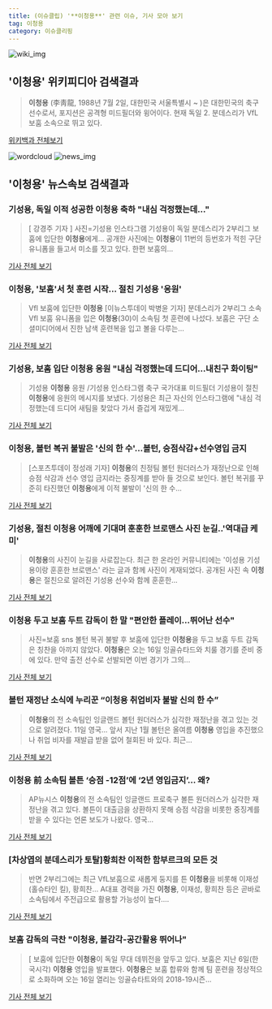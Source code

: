 ```yaml
---
title: (이슈클립) '**이청용**' 관련 이슈, 기사 모아 보기
tag: 이청용
category: 이슈클리핑
---
```

![wiki_img](https://user-images.githubusercontent.com/42597476/44503234-41136a80-a6d0-11e8-9071-6fc6418eafe4.png)
## **'**이청용**'** 위키피디아 검색결과
>**이청용** (李靑龍, 1988년 7월 2일, 대한민국 서울특별시 ~ )은 대한민국의 축구 선수로서, 포지션은 공격형 미드필더와 윙어이다. 현재 독일 2. 분데스리가 VfL 보훔 소속으로 뛰고 있다.

<a href="https://ko.wikipedia.org/wiki/이청용" target="_blank">위키백과 전체보기</a>

![wordcloud](https://s3.ap-northeast-2.amazonaws.com/lyrics101-wordcloud/2018-09-11-1536649539.png)
![news_img](https://user-images.githubusercontent.com/42597476/44507050-1206f400-a6e4-11e8-8d98-7ffbfebb353f.png)
## **'**이청용**'** 뉴스속보 검색결과
### 기성용, 독일 이적 성공한 **이청용** 축하 "내심 걱정했는데…"

>[ 강경주 기자 ] 사진=기성용 인스타그램 기성용이 독일 분데스리가 2부리그 보훔에 입단한 **이청용**에게... 공개한 사진에는 **이청용**이 11번의 등번호가 적힌 구단 유니폼을 들고서 미소를 짓고 있다. 한편 보훔의...

<a href="http://news.hankyung.com/article/2018091131327" target="_blank">기사 전체 보기</a>

### **이청용**, '보훔'서 첫 훈련 시작… 절친 기성용 '응원'

>Vfl 보훔에 입단한 **이청용** [이뉴스투데이 박병윤 기자] 분데스리가 2부리그 소속 Vfl 보훔 유니폼을 입은 **이청용**(30)이 소속팀 첫 훈련에 나섰다. 보훔은 구단 소셜미디어에서 진한 남색 훈련복을 입고 볼을 다루는...

<a href="http://www.enewstoday.co.kr/news/articleView.html?idxno=1230317" target="_blank">기사 전체 보기</a>

### 기성용, 보훔 입단 **이청용** 응원 "내심 걱정했는데 드디어…내친구 화이팅"

>기성용 **이청용** 응원 /기성용 인스타그램  축구 국가대표 미드필더 기성용이 절친 **이청용**에 응원의 메시지를 보냈다.  기성용은 최근 자신의 인스타그램에 "내심 걱정했는데 드디어 새팀을 찾았다 가서 즐겁게 재밌게...

<a href="http://www.kyeongin.com/main/view.php?key=20180911001510201" target="_blank">기사 전체 보기</a>

### **이청용**, 볼턴 복귀 불발은 '신의 한 수'…볼턴, 승점삭감+선수영입 금지

>[스포츠투데이 정성래 기자] **이청용**의 친정팀 볼턴 원더러스가 재정난으로 인해 승점 삭감과 선수 영입 금지라는 중징계를 받아 들 것으로 보인다. 볼턴 복귀를 꾸준히 타진했던 **이청용**에게 이적 불발이 '신의 한 수...

<a href="http://stoo.asiae.co.kr/news/naver_view.htm?idxno=2018091114455893853" target="_blank">기사 전체 보기</a>

### 기성용, 절친 **이청용** 어깨에 기대며 훈훈한 브로맨스 사진 눈길..'역대급 케미'

>**이청용**의 사진이 눈길을 사로잡는다. 최근 한 온라인 커뮤니티에는 '이성용 기성용이랑 훈훈한 브로맨스' 라는 글과 함께 사진이 게재되었다. 공개된 사진 속 **이청용**은 절친으로 알려진 기성용 선수와 함께 훈훈한...

<a href="http://www.joongdo.co.kr/main/view.php?key=20180911001550381" target="_blank">기사 전체 보기</a>

### **이청용** 두고 보훔 두트 감독이 한 말 "편안한 플레이...뛰어난 선수"

>사진=보훔 sns 볼턴 복귀 불발 후 보훔에 입단한 **이청용**을 두고 보훔 두트 감독은 칭찬을 아끼지 않았다. **이청용**은 오는 16일 잉골슈타드와 치룰 경기를 준비 중에 있다. 만약 출전 선수로 선발되면 이번 경기가 그의...

<a href="http://www.gukjenews.com/news/articleView.html?idxno=989888" target="_blank">기사 전체 보기</a>

### 볼턴 재정난 소식에 누리꾼 “**이청용** 취업비자 불발 신의 한 수”

>**이청용**의 전 소속팀인 잉글랜드 볼턴 원더러스가 심각한 재정난을 겪고 있는 것으로 알려졌다. 11일 영국... 앞서 지난 1월 볼턴은 올여름 **이청용** 영입을 추진했으나 취업 비자를 재발급 받을 없어 철회된 바 있다. 최근...

<a href="http://www.kookje.co.kr/news2011/asp/newsbody.asp?code=0600&key=20180911.99099004461" target="_blank">기사 전체 보기</a>

### **이청용** 前 소속팀 볼튼 ‘승점 -12점’에 ‘2년 영입금지’… 왜?

>AP뉴시스 **이청용**의 전 소속팀인 잉글랜드 프로축구 볼튼 원더러스가 심각한 재정난을 겪고 있다. 볼튼이 대출금을 상환하지 못해 승점 삭감을 비롯한 중징계를 받을 수 있다는 언론 보도가 나왔다. 영국...

<a href="http://news.kmib.co.kr/article/view.asp?arcid=0012674590&code=61161311&cp=nv" target="_blank">기사 전체 보기</a>

### [차상엽의 분데스리가 토탈]황희찬 이적한 함부르크의 모든 것

>반면 2부리그에는 최근 VfL보훔으로 새롭게 둥지를 튼 **이청용**을 비롯해 이재성(홀슈타인 킬), 황희찬... A대표 경력을 가진 **이청용**, 이재성, 황희찬 등은 곧바로 소속팀에서 주전급으로 활용할 가능성이 높다....

<a href="http://starin.edaily.co.kr/news/newspath.asp?newsid=01298886619339136" target="_blank">기사 전체 보기</a>

### 보훔 감독의 극찬 "**이청용**, 볼감각-공간활용 뛰어나"

>[ 보훔에 입단한 **이청용**이 독일 무대 데뷔전을 앞두고 있다. 보훔은 지난 6일(한국시각) **이청용** 영입을 발표했다. **이청용**은 보훔 합류와 함께 팀 훈련을 정상적으로 소화하며 오는 16일 열리는 잉골슈타트와의 2018-19시즌...

<a href="http://www.mydaily.co.kr/new_yk/html/read.php?newsid=201809100030915313&ext=na" target="_blank">기사 전체 보기</a>


